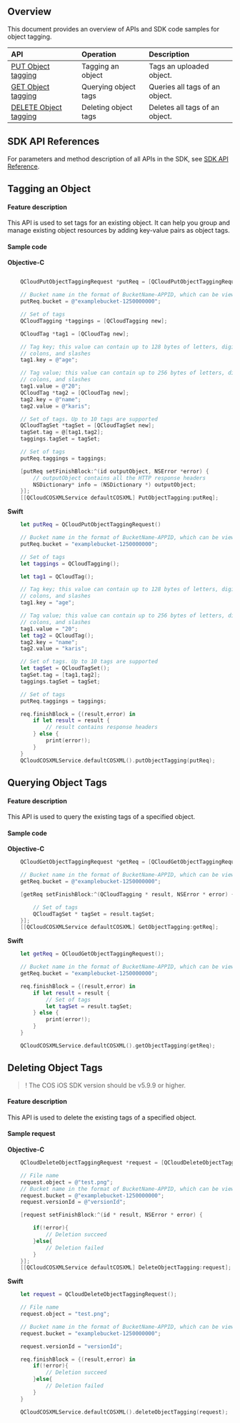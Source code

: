 ## Overview

This document provides an overview of APIs and SDK code samples for object tagging.

| API | Operation | Description |
| :----------------------------------------------------------- | :----------- | :--------------------------- |
| [PUT Object tagging](https://intl.cloud.tencent.com/document/product/436/35709) | Tagging an object | Tags an uploaded object. |
| [GET Object tagging](https://intl.cloud.tencent.com/document/product/436/35710) | Querying object tags | Queries all tags of an object. |
| [DELETE Object tagging](https://intl.cloud.tencent.com/document/product/436/35711) | Deleting object tags | Deletes all tags of an object. |


## SDK API References

For parameters and method description of all APIs in the SDK, see [SDK API Reference](https://cos-ios-sdk-doc-1253960454.file.myqcloud.com/).

## Tagging an Object
#### Feature description

This API is used to set tags for an existing object. It can help you group and manage existing object resources by adding key-value pairs as object tags.

#### Sample code

**Objective-C**
```objective-c

    QCloudPutObjectTaggingRequest *putReq = [QCloudPutObjectTaggingRequest new];

    // Bucket name in the format of BucketName-APPID, which can be viewed in the COS console at https://console.cloud.tencent.com/cos5/bucket.
    putReq.bucket = @"examplebucket-1250000000";

    // Set of tags
    QCloudTagging *taggings = [QCloudTagging new];

    QCloudTag *tag1 = [QCloudTag new];

    // Tag key; this value can contain up to 128 bytes of letters, digits, spaces, plus signs, minus signs, underscores, equal signs, dots,
    // colons, and slashes
    tag1.key = @"age";

    // Tag value; this value can contain up to 256 bytes of letters, digits, spaces, plus signs, minus signs, underscores, equal signs, dots,
    // colons, and slashes
    tag1.value = @"20";
    QCloudTag *tag2 = [QCloudTag new];
    tag2.key = @"name";
    tag2.value = @"karis";

    // Set of tags. Up to 10 tags are supported
    QCloudTagSet *tagSet = [QCloudTagSet new];
    tagSet.tag = @[tag1,tag2];
    taggings.tagSet = tagSet;

    // Set of tags
    putReq.taggings = taggings;

    [putReq setFinishBlock:^(id outputObject, NSError *error) {
        // outputObject contains all the HTTP response headers
        NSDictionary* info = (NSDictionary *) outputObject;
    }];
    [[QCloudCOSXMLService defaultCOSXML] PutObjectTagging:putReq];
```

**Swift**
```swift
    let putReq = QCloudPutObjectTaggingRequest()

    // Bucket name in the format of BucketName-APPID, which can be viewed in the COS console at https://console.cloud.tencent.com/cos5/bucket
    putReq.bucket = "examplebucket-1250000000";

    // Set of tags
    let taggings = QCloudTagging();

    let tag1 = QCloudTag();

    // Tag key; this value can contain up to 128 bytes of letters, digits, spaces, plus signs, minus signs, underscores, equal signs, dots,
    // colons, and slashes
    tag1.key = "age";

    // Tag value; this value can contain up to 256 bytes of letters, digits, spaces, plus signs, minus signs, underscores, equal signs, dots,
    // colons, and slashes
    tag1.value = "20";
    let tag2 = QCloudTag();
    tag2.key = "name";
    tag2.value = "karis";

    // Set of tags. Up to 10 tags are supported
    let tagSet = QCloudTagSet();
    tagSet.tag = [tag1,tag2];
    taggings.tagSet = tagSet;

    // Set of tags
    putReq.taggings = taggings;

    req.finishBlock = {(result,error) in
        if let result = result {
            // result contains response headers
        } else {
            print(error!);
        }
    }
    QCloudCOSXMLService.defaultCOSXML().putObjectTagging(putReq);
```

## Querying Object Tags

#### Feature description

This API is used to query the existing tags of a specified object.

#### Sample code

**Objective-C**
```objective-c
    QCloudGetObjectTaggingRequest *getReq = [QCloudGetObjectTaggingRequest new];

    // Bucket name in the format of BucketName-APPID, which can be viewed in the COS console at https://console.cloud.tencent.com/cos5/bucket.
    getReq.bucket = @"examplebucket-1250000000";

    [getReq setFinishBlock:^(QCloudTagging * result, NSError * error) {

        // Set of tags
        QCloudTagSet * tagSet = result.tagSet;
    }];
    [[QCloudCOSXMLService defaultCOSXML] GetObjectTagging:getReq];
```

**Swift**
```swift
    let getReq = QCloudGetObjectTaggingRequest();

    // Bucket name in the format of BucketName-APPID, which can be viewed in the COS console at https://console.cloud.tencent.com/cos5/bucket
    getReq.bucket = "examplebucket-1250000000";

    req.finishBlock = {(result,error) in
        if let result = result {
            // Set of tags
            let tagSet = result.tagSet;
        } else {
            print(error!);
        }
    }

    QCloudCOSXMLService.defaultCOSXML().getObjectTagging(getReq);
```

## Deleting Object Tags

>! The COS iOS SDK version should be v5.9.9 or higher.

#### Feature description

This API is used to delete the existing tags of a specified object.

#### Sample request

**Objective-C**
```objective-c
    QCloudDeleteObjectTaggingRequest *request = [QCloudDeleteObjectTaggingRequest new];

    // File name
    request.object = @"test.png";
    // Bucket name in the format of BucketName-APPID, which can be viewed in the COS console at https://console.cloud.tencent.com/cos5/bucket
    request.bucket = @"examplebucket-1250000000";
    request.versionId = @"versionId";

    [request setFinishBlock:^(id * result, NSError * error) {

        if(!error){
            // Deletion succeed
        }else{
            // Deletion failed
        }
    }];
    [[QCloudCOSXMLService defaultCOSXML] DeleteObjectTagging:request];
```

**Swift**
```swift
    let request = QCloudDeleteObjectTaggingRequest();

    // File name
    request.object = "test.png";

    // Bucket name in the format of BucketName-APPID, which can be viewed in the COS console at https://console.cloud.tencent.com/cos5/bucket.
    request.bucket = "examplebucket-1250000000";

    request.versionId = "versionId";

    req.finishBlock = {(result,error) in
        if(!error){
            // Deletion succeed
        }else{
            // Deletion failed
        }
    }

    QCloudCOSXMLService.defaultCOSXML().deleteObjectTagging(request); 
```
